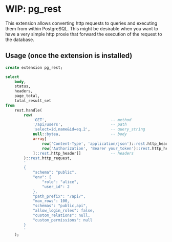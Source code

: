 # WIP: pg_rest

This extension allows converting http requests to queries and executing them from within PostgreSQL.
This might be desirable when you want to have a very simple http proxie that forward the execution of the request to the database.

## Usage (once the extension is installed)

```sql
create extension pg_rest;

select
    body,
    status,
    headers,
    page_total,
    total_result_set
from
    rest.handle(
        row(
            'GET',                            -- method
            '/api/users',                     -- path
            'select=id,name&id=eq.2',         -- query_string
            null::bytea,                      -- body
            array[
                row('Content-Type', 'application/json')::rest.http_header,
                row('Authorization', 'Bearer your_token')::rest.http_header
            ]::rest.http_header[]             -- headers
        )::rest.http_request,
        '
        {
            "schema": "public",
            "env": {
                "role": "alice",
                "user_id": 2
            },
            "path_prefix": "/api/",
            "max_rows": 100,
            "schemas": "public,api",
            "allow_login_roles": false,
            "custom_relations": null,
            "custom_permissions": null
        }
        '
    );
```